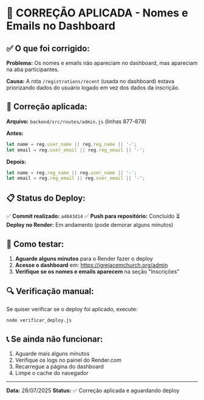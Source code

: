 # 🔧 CORREÇÃO APLICADA - Nomes e Emails no Dashboard

## ✅ O que foi corrigido:

**Problema:** Os nomes e emails não apareciam no dashboard, mas apareciam na aba participantes.

**Causa:** A rota `/registrations/recent` (usada no dashboard) estava priorizando dados do usuário logado em vez dos dados da inscrição.

## 🔧 Correção aplicada:

**Arquivo:** `backend/src/routes/admin.js` (linhas 877-878)

**Antes:**
```javascript
let name = reg.user_name || reg.reg_name || '-';
let email = reg.user_email || reg.reg_email || '-';
```

**Depois:**
```javascript
let name = reg.reg_name || reg.user_name || '-';
let email = reg.reg_email || reg.user_email || '-';
```

## 📋 Status do Deploy:

✅ **Commit realizado:** `a4843d14`
✅ **Push para repositório:** Concluído
⏳ **Deploy no Render:** Em andamento (pode demorar alguns minutos)

## 🧪 Como testar:

1. **Aguarde alguns minutos** para o Render fazer o deploy
2. **Acesse o dashboard** em: https://igrejacemchurch.org/admin
3. **Verifique se os nomes e emails aparecem** na seção "Inscrições"

## 🔍 Verificação manual:

Se quiser verificar se o deploy foi aplicado, execute:
```bash
node verificar_deploy.js
```

## 📞 Se ainda não funcionar:

1. Aguarde mais alguns minutos
2. Verifique os logs no painel do Render.com
3. Recarregue a página do dashboard
4. Limpe o cache do navegador

---
**Data:** 28/07/2025
**Status:** ✅ Correção aplicada e aguardando deploy 